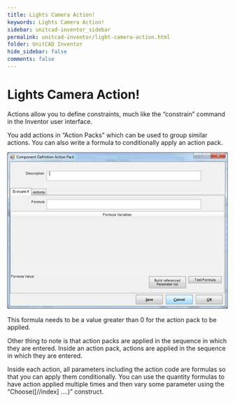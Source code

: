 ```yaml
---
title: Lights Camera Action!
keywords: Lights Camera Action!
sidebar: unitcad-inventor_sidebar
permalink: unitcad-inventor/light-camera-action.html
folder: UnitCAD Inventor
hide_sidebar: false
comments: false
---
```

# Lights Camera Action!



Actions allow you to define constraints, much like the “constrain” command in the Inventor user interface.

You add actions in “Action Packs” which can be used to group similar actions. You can also write a formula to conditionally apply an action pack.

![](/images/light-camera-action.jpg)

This formula needs to be a value greater than 0 for the action pack to be applied.

Other thing to note is that action packs are applied in the sequence in which they are entered. Inside an action pack, actions are applied in the sequence in which they are entered.

Inside each action, all parameters including the action code are formulas so that you can apply them conditionally. You can use the quantity formulas to have action applied multiple times and then vary some parameter using the “Choose([//index] ….)” construct.


